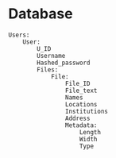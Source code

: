 # Database

    Users:
        User:
            U_ID
            Username
            Hashed_password
            Files:
                File:
                    File_ID
                    File_text
                    Names
                    Locations
                    Institutions
                    Address
                    Metadata:
                        Length
                        Width
                        Type